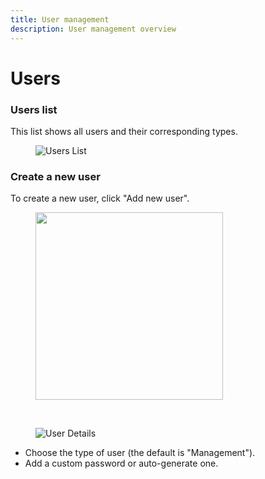 ```yaml
---
title: User management
description: User management overview
---
```


# Users

### Users list

This list shows all users and their corresponding types.

<figure><img src="/assets/Screenshot_2022-12-11_at_16.44.28.png" alt="Users List"><figcaption></figcaption></figure>

### Create a new user

To create a new user, click "Add new user".
<figure><img src="/assets/add_new_user_button.png" alt="" style="width:300px;"><figcaption></figcaption></figure>

<br/>

<figure><img src="/assets/user_details.png" alt="User Details"><figcaption></figcaption></figure>

* Choose the type of user (the default is "Management").
* Add a custom password or auto-generate one.

